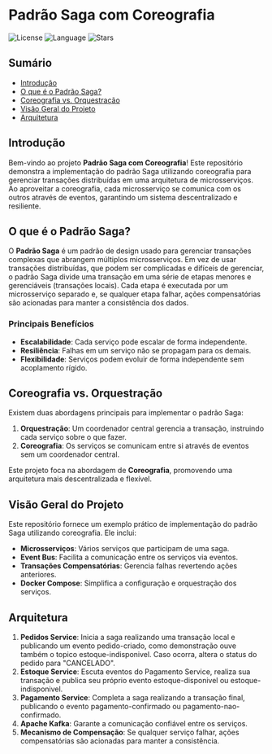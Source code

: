 # Padrão Saga com Coreografia

![License](https://img.shields.io/github/license/clesiosmatos/saga-pattern-choreography)
![Language](https://img.shields.io/github/languages/top/clesiosmatos/saga-pattern-choreography)
![Stars](https://img.shields.io/github/stars/clesiosmatos/saga-pattern-choreography?style=social)

## Sumário

- [Introdução](#introdução)
- [O que é o Padrão Saga?](#o-que-é-o-padrão-saga)
- [Coreografia vs. Orquestração](#coreografia-vs-orquestração)
- [Visão Geral do Projeto](#visão-geral-do-projeto)
- [Arquitetura](#arquitetura)

## Introdução

Bem-vindo ao projeto **Padrão Saga com Coreografia**! Este repositório demonstra a implementação do padrão Saga utilizando coreografia para gerenciar transações distribuídas em uma arquitetura de microsserviços. Ao aproveitar a coreografia, cada microsserviço se comunica com os outros através de eventos, garantindo um sistema descentralizado e resiliente.

## O que é o Padrão Saga?

O **Padrão Saga** é um padrão de design usado para gerenciar transações complexas que abrangem múltiplos microsserviços. Em vez de usar transações distribuídas, que podem ser complicadas e difíceis de gerenciar, o padrão Saga divide uma transação em uma série de etapas menores e gerenciáveis (transações locais). Cada etapa é executada por um microsserviço separado e, se qualquer etapa falhar, ações compensatórias são acionadas para manter a consistência dos dados.

### Principais Benefícios

- **Escalabilidade**: Cada serviço pode escalar de forma independente.
- **Resiliência**: Falhas em um serviço não se propagam para os demais.
- **Flexibilidade**: Serviços podem evoluir de forma independente sem acoplamento rígido.

## Coreografia vs. Orquestração

Existem duas abordagens principais para implementar o padrão Saga:

1. **Orquestração**: Um coordenador central gerencia a transação, instruindo cada serviço sobre o que fazer.
2. **Coreografia**: Os serviços se comunicam entre si através de eventos sem um coordenador central.

Este projeto foca na abordagem de **Coreografia**, promovendo uma arquitetura mais descentralizada e flexível.

## Visão Geral do Projeto

Este repositório fornece um exemplo prático de implementação do padrão Saga utilizando coreografia. Ele inclui:

- **Microsserviços**: Vários serviços que participam de uma saga.
- **Event Bus**: Facilita a comunicação entre os serviços via eventos.
- **Transações Compensatórias**: Gerencia falhas revertendo ações anteriores.
- **Docker Compose**: Simplifica a configuração e orquestração dos serviços.

## Arquitetura

1. **Pedidos Service**: Inicia a saga realizando uma transação local e publicando um evento pedido-criado, como demonstração ouve também o topico estoque-indisponivel. Caso ocorra, altera o status do pedido para "CANCELADO".
2. **Estoque Service**: Escuta eventos do Pagamento Service, realiza sua transação e publica seu próprio evento estoque-disponivel ou estoque-indisponivel.
3. **Pagamento Service**: Completa a saga realizando a transação final, publicando o evento pagamento-confirmado ou pagamento-nao-confirmado.
4. **Apache Kafka**: Garante a comunicação confiável entre os serviços.
5. **Mecanismo de Compensação**: Se qualquer serviço falhar, ações compensatórias são acionadas para manter a consistência.
